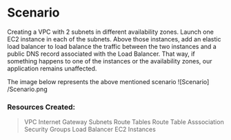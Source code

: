 # Scenario
Creating a VPC with 2 subnets in different availability zones. Launch one EC2 instance in each of the subnets. Above those instances, add an elastic load balancer to load balance the traffic between the two instances and a public DNS record associated with the Load Balancer. That way, if something happens to one of the instances or the availability zones, our application remains unaffected.

The image below represents the above mentioned scenario
![Scenario] /Scenario.png

### Resources Created:
> VPC
> Internet Gateway
> Subnets
> Route Tables
> Route Table Asssociation
> Security Groups
> Load Balancer
> EC2 Instances